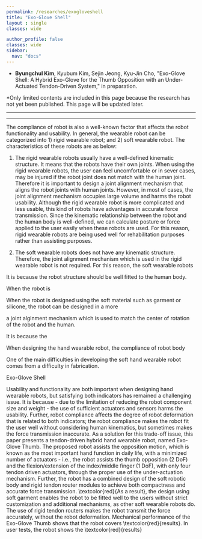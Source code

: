 ```yaml
---
permalink: /researches/exogloveshell
title: "Exo-Glove Shell"
layout : single
classes: wide

author_profile: false
classes: wide
sidebar:
  nav: "docs"
---
```

- **Byungchul Kim**, Kyubum Kim, Sejin Jeong, Kyu-Jin Cho, "Exo-Glove Shell: A Hybrid Exo-Glove for the Thumb Opposition with an Under-Actuated Tendon-Driven System," in preparation.


*Only limited contents are included in this page because the research has not yet been published. This page will be updated later.

---

****
The compliance of robot is also a well-known factor that affects the robot functionality and usability. In general, the wearable robot can be categorized into 1) rigid wearable robot; and 2) soft wearable robot. The characteristics of these robots are as below:

1. The rigid wearable robots usually have a well-defined kinematic structure. It means that the robots have their own joints. When using the rigid wearable robots, the user can feel uncomfortable or in sever cases, may be injured if the robot joint does not match with the human joint. Therefore it is important to design a joint alignment mechanism that aligns the robot joints with human joints. However, in most of cases, the joint alignment mechanism occupies large volume and harms the robot usability. Although the rigid wearable robot is more complicated and less usable, this kind of robots have advantages in accurate force transmission. Since the kinematic relationship between the robot and the human body is well-defined, we can calculate posture or force applied to the user easily when these robots are used. For this reason, rigid wearable robots are being used well for rehabilitation purposes rather than assisting purposes.

2. The soft wearable robots does not have any kinematic structure. Therefore, the joint alignment mechanism which is used in the rigid wearable robot is not required. For this reason, the soft wearable robots

It is because the robot structure should be well fitted to the human body. 


When the robot is 

When the robot is designed using the soft material such as garment or silicone, the robot can be designed in a more 

a joint alginment mechanism which is used to match the center of rotation of the robot and the human. 

It is because the 



When designing the hand wearable robot, the compliance of robot body 

One of the main difficulties in developing the soft hand wearable robot comes from a difficulty in fabrication. 

Exo-Glove Shell


Usability and functionality are both important when designing hand wearable robots, but satisfying both indicators has remained a challenging issue. It is because - due to the limitation of reducing the robot component size and weight - the use of sufficient actuators and sensors harms the usability. Further, robot compliance affects the degree of robot deformation that is related to both indicators; the robot compliance makes the robot fit the user well without considering human kinematics, but sometimes makes the force transmission inaccurate. As a solution for this trade-off issue, this paper presents a tendon-driven hybrid hand wearable robot, named Exo-Glove Thumb. The proposed robot assists the opposition motion, which is known as the most important hand function in daily life, with a minimized number of actuators - i.e., the robot assists the thumb opposition (2 DoF) and the flexion/extension of the index/middle finger (1 DoF), with only four tendon driven actuators, through the proper use of the under-actuation mechanism. Further, the robot has a combined design of the soft robotic body and rigid tendon router modules to achieve both compactness and accurate force transmission. \textcolor{red}{As a result}, the design using soft garment enables the robot to be fitted well to the users without strict customization and additional mechanisms, as other soft wearable robots do. The use of rigid tendon routers makes the robot transmit the force accurately, without the robot deformation. Mechanical performance of the Exo-Glove Thumb shows that the robot covers \textcolor{red}{results}. In user tests, the robot shows the \textcolor{red}{results}